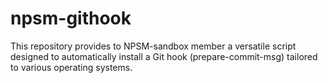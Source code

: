 # npsm-githook
This repository provides to NPSM-sandbox member a versatile script designed to automatically install a Git hook (prepare-commit-msg) tailored to various operating systems. 
